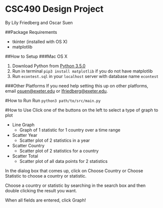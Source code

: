 # CSC490 Design Project
By Lily Friedberg and Oscar Suen

##Package Requirements
- tkinter (installed with OS X)
- matplotlib

##How to Setup
###Mac OS X
1. Download Python from [Python 3.5.0](https://www.python.org/downloads/)
2. Run in terminal `pip3 install matplotlib` if you do not have matplotlib
3. Run `econtest.sql` in your `localhost` server with database name `econtest`

###Other Platforms
If you need help setting this up on other platforms, email [osuen@exeter.edu](mailto:osuen@exeter.edu) or [lfriedberg@exeter.edu](mailto:lfriedberg@exeter.edu).

#How to Run
Run `python3 path/to/src/main.py`

#How to Use
Click one of the buttons on the left to select a type of graph to plot
- Line Graph
  - Graph of 1 statistic for 1 country over a time range
- Scatter Year
  - Scatter plot of 2 statistics in a year
- Scatter Country
  - Scatter plot of 2 statistics for a country
- Scatter Total
  - Scatter plot of all data points for 2 statistics

In the dialog box that comes up, click on Choose Country or Choose Statistic to choose a country or statistic.

Choose a country or statistic by searching in the search box and then double clicking the result you want.

When all fields are entered, click Graph!